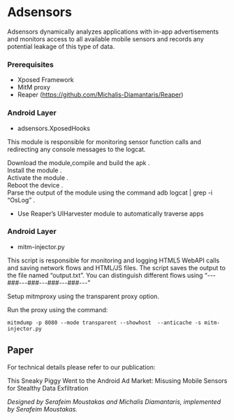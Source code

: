 # Adsensors

Adsensors dynamically analyzes applications with in-app advertisements and monitors access to all available mobile sensors and records any potential leakage of this type of data.

### Prerequisites

* Xposed Framework
* MitM proxy
* Reaper (https://github.com/Michalis-Diamantaris/Reaper)

### Android Layer

*  adsensors.XposedHooks

This module is responsible for monitoring sensor function calls and redirecting any console messages to the logcat.

Download the module,compile and build the apk .<br />
Install the module .<br />
Activate the module .<br />
Reboot the device . <br />
Parse the output of the module using the command adb logcat | grep -i “OsLog” .<br />

* Use Reaper’s UIHarvester module  to automatically traverse apps

### Android Layer

*  mitm-injector.py

This script is responsible for monitoring and logging HTML5 WebAPI calls and saving network flows and HTML/JS files. The script saves the output to the file named “output.txt”.  You can distinguish different flows using  “---###---###---###---###---”

Setup mitmproxy using the transparent proxy option. 

Run the proxy using the command:
```
mitmdump -p 8080 --mode transparent --showhost  --anticache -s mitm-injector.py 
```

## Paper

For technical details please refer to our publication:

This Sneaky Piggy Went to the Android Ad Market: Misusing Mobile Sensors for Stealthy Data Exfiltration


*Designed by Serafeim Moustakas and Michalis Diamantaris, implemented by Serafeim Moustakas.*
